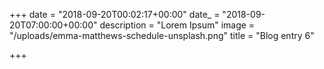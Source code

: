 +++
date = "2018-09-20T00:02:17+00:00"
date_ = "2018-09-20T07:00:00+00:00"
description = "Lorem Ipsum"
image = "/uploads/emma-matthews-schedule-unsplash.png"
title = "Blog entry 6"

+++
